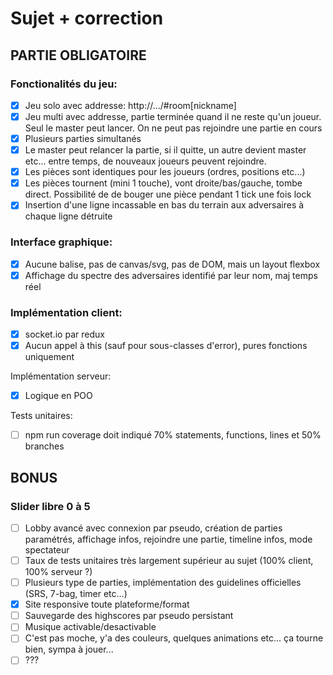 # Sujet + correction

## PARTIE OBLIGATOIRE

### Fonctionalités du jeu:
- [x] Jeu solo avec addresse: http://.../#room[nickname]
- [x] Jeu multi avec addresse, partie terminée quand il ne reste qu'un joueur. Seul le master peut lancer. On ne peut pas rejoindre une partie en cours
- [x] Plusieurs parties simultanés
- [x] Le master peut relancer la partie, si il quitte, un autre devient master etc... entre temps, de nouveaux joueurs peuvent rejoindre.
- [x] Les pièces sont identiques pour les joueurs (ordres, positions etc...)
- [x] Les pièces tournent (mini 1 touche), vont droite/bas/gauche, tombe direct. Possibilité de de bouger une pièce pendant 1 tick une fois lock
- [x] Insertion d'une ligne incassable en bas du terrain aux adversaires à chaque ligne détruite

### Interface graphique:
- [x] Aucune balise, pas de canvas/svg, pas de DOM, mais un layout flexbox
- [x] Affichage du spectre des adversaires identifié par leur nom, maj temps réel

### Implémentation client:
- [x] socket.io par redux
- [x] Aucun appel à this (sauf pour sous-classes d'error), pures fonctions uniquement

Implémentation serveur:
- [x] Logique en POO

Tests unitaires:
- [ ] npm run coverage doit indiqué 70% statements, functions, lines et 50% branches

## BONUS

### Slider libre 0 à 5
- [ ] Lobby avancé avec connexion par pseudo, création de parties paramétrés, affichage infos, rejoindre une partie, timeline infos, mode spectateur
- [ ] Taux de tests unitaires très largement supérieur au sujet (100% client, 100% serveur ?)
- [ ] Plusieurs type de parties, implémentation des guidelines officielles (SRS, 7-bag, timer etc...)
- [x] Site responsive toute plateforme/format
- [ ] Sauvegarde des highscores par pseudo persistant
- [ ] Musique activable/desactivable
- [ ] C'est pas moche, y'a des couleurs, quelques animations etc... ça tourne bien, sympa à jouer...
- [ ] ???
